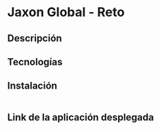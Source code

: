 # Jaxon Global - Reto

## Descripción

## Tecnologías

## Instalación

```bash

```

## Link de la aplicación desplegada
